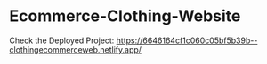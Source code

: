 # Ecommerce-Clothing-Website

Check the Deployed Project: https://6646164cf1c060c05bf5b39b--clothingecommerceweb.netlify.app/
